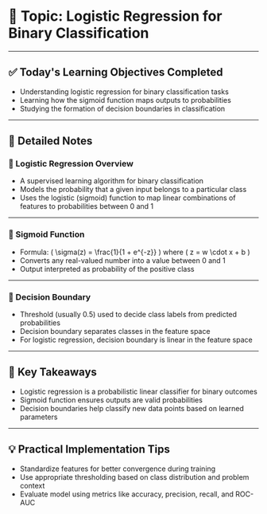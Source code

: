 # 📘 Topic: Logistic Regression for Binary Classification

---

## ✅ Today's Learning Objectives Completed

- Understanding logistic regression for binary classification tasks  
- Learning how the sigmoid function maps outputs to probabilities  
- Studying the formation of decision boundaries in classification  

---

## 📝 Detailed Notes

### 🔹 Logistic Regression Overview

- A supervised learning algorithm for binary classification  
- Models the probability that a given input belongs to a particular class  
- Uses the logistic (sigmoid) function to map linear combinations of features to probabilities between 0 and 1  

---

### 🔹 Sigmoid Function

- Formula: \( \sigma(z) = \frac{1}{1 + e^{-z}} \) where \( z = w \cdot x + b \)  
- Converts any real-valued number into a value between 0 and 1  
- Output interpreted as probability of the positive class  

---

### 🔹 Decision Boundary

- Threshold (usually 0.5) used to decide class labels from predicted probabilities  
- Decision boundary separates classes in the feature space  
- For logistic regression, decision boundary is linear in the feature space  

---

## 🔑 Key Takeaways

- Logistic regression is a probabilistic linear classifier for binary outcomes  
- Sigmoid function ensures outputs are valid probabilities  
- Decision boundaries help classify new data points based on learned parameters  

---

## 💡 Practical Implementation Tips

- Standardize features for better convergence during training  
- Use appropriate thresholding based on class distribution and problem context  
- Evaluate model using metrics like accuracy, precision, recall, and ROC-AUC  
